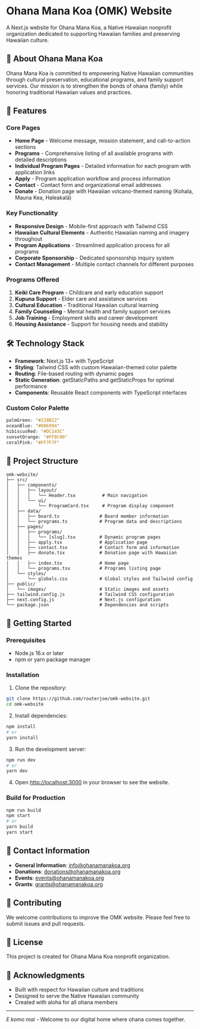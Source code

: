 # Ohana Mana Koa (OMK) Website

A Next.js website for Ohana Mana Koa, a Native Hawaiian nonprofit organization dedicated to supporting Hawaiian families and preserving Hawaiian culture.

## 🌺 About Ohana Mana Koa

Ohana Mana Koa is committed to empowering Native Hawaiian communities through cultural preservation, educational programs, and family support services. Our mission is to strengthen the bonds of ohana (family) while honoring traditional Hawaiian values and practices.

## 🚀 Features

### Core Pages
- **Home Page** - Welcome message, mission statement, and call-to-action sections
- **Programs** - Comprehensive listing of all available programs with detailed descriptions
- **Individual Program Pages** - Detailed information for each program with application links
- **Apply** - Program application workflow and process information
- **Contact** - Contact form and organizational email addresses
- **Donate** - Donation page with Hawaiian volcano-themed naming (Kohala, Mauna Kea, Haleakalā)

### Key Functionality
- **Responsive Design** - Mobile-first approach with Tailwind CSS
- **Hawaiian Cultural Elements** - Authentic Hawaiian naming and imagery throughout
- **Program Applications** - Streamlined application process for all programs
- **Corporate Sponsorship** - Dedicated sponsorship inquiry system
- **Contact Management** - Multiple contact channels for different purposes

### Programs Offered
1. **Keiki Care Program** - Childcare and early education support
2. **Kupuna Support** - Elder care and assistance services  
3. **Cultural Education** - Traditional Hawaiian cultural learning
4. **Family Counseling** - Mental health and family support services
5. **Job Training** - Employment skills and career development
6. **Housing Assistance** - Support for housing needs and stability

## 🛠 Technology Stack

- **Framework**: Next.js 13+ with TypeScript
- **Styling**: Tailwind CSS with custom Hawaiian-themed color palette
- **Routing**: File-based routing with dynamic pages
- **Static Generation**: getStaticPaths and getStaticProps for optimal performance
- **Components**: Reusable React components with TypeScript interfaces

### Custom Color Palette
```css
palmGreen: '#228B22'
oceanBlue: '#006994'
hibiscusRed: '#DC143C'
sunsetOrange: '#FF8C00'
coralPink: '#FF7F7F'
```

## 📁 Project Structure

```
omk-website/
├── src/
│   ├── components/
│   │   ├── layout/
│   │   │   └── Header.tsx          # Main navigation
│   │   └── ui/
│   │       └── ProgramCard.tsx     # Program display component
│   ├── data/
│   │   ├── board.ts               # Board member information
│   │   └── programs.ts            # Program data and descriptions
│   ├── pages/
│   │   ├── programs/
│   │   │   └── [slug].tsx         # Dynamic program pages
│   │   ├── apply.tsx              # Application page
│   │   ├── contact.tsx            # Contact form and information
│   │   ├── donate.tsx             # Donation page with Hawaiian themes
│   │   ├── index.tsx              # Home page
│   │   └── programs.tsx           # Programs listing page
│   └── styles/
│       └── globals.css            # Global styles and Tailwind config
├── public/
│   └── images/                    # Static images and assets
├── tailwind.config.js             # Tailwind CSS configuration
├── next.config.js                 # Next.js configuration
└── package.json                   # Dependencies and scripts
```

## 🚀 Getting Started

### Prerequisites
- Node.js 16.x or later
- npm or yarn package manager

### Installation

1. Clone the repository:
```bash
git clone https://github.com/routerjoe/omk-website.git
cd omk-website
```

2. Install dependencies:
```bash
npm install
# or
yarn install
```

3. Run the development server:
```bash
npm run dev
# or
yarn dev
```

4. Open [http://localhost:3000](http://localhost:3000) in your browser to see the website.

### Build for Production

```bash
npm run build
npm start
# or
yarn build
yarn start
```

## 📧 Contact Information

- **General Information**: info@ohanamanakoa.org
- **Donations**: donations@ohanamanakoa.org
- **Events**: events@ohanamanakoa.org
- **Grants**: grants@ohanamanakoa.org

## 🤝 Contributing

We welcome contributions to improve the OMK website. Please feel free to submit issues and pull requests.

## 📄 License

This project is created for Ohana Mana Koa nonprofit organization.

## 🌺 Acknowledgments

- Built with respect for Hawaiian culture and traditions
- Designed to serve the Native Hawaiian community
- Created with aloha for all ohana members

---

*E komo mai* - Welcome to our digital home where ohana comes together.